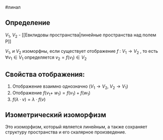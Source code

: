 #линал 
## Определение
$V_1, \ V_2$ - [[Евклидовы пространства|линейные пространства над полем P]]

$V_1, \ и \ V_2$ изоморфны, если существует отображение _f_ : $V_1 \to V_2$ , то есть $\forall v_1 \in V_1$ определяется $v_2 = f(v_1) \in V_2$
## Свойства отображения:
1. Отображение взаимно однозначно ($V_1 \to V_2, \ V_2 \to V_1$)
2. Отображение $f(v_1 +\ w_1) = f(v_1) + f(w_1)$
3. $f(\lambda \cdot v) = \lambda \cdot f(v)$
## Изометрический изоморфизм
Это изоморфизм, который является линейным, а также сохраняет структуру пространства и его скалярное произведение.